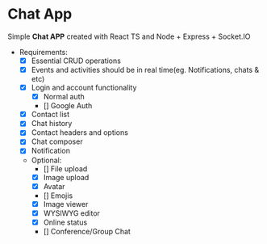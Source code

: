 # Chat App

Simple **Chat APP** created with React TS and Node + Express + Socket.IO

- Requirements:
  - [x] Essential CRUD operations
  - [x] Events and activities should be in real time(eg. Notifications, chats &amp; etc)
  - [x] Login and account functionality
    - [x] Normal auth
    - [] Google Auth
  - [x] Contact list
  - [x] Chat history
  - [x] Contact headers and options
  - [x] Chat composer
  - [x] Notification
  - Optional:
    - [] File upload
    - [x] Image upload
    - [x] Avatar
    - [] Emojis
    - [x] Image viewer
    - [x] WYSIWYG editor
    - [x] Online status
    - [] Conference/Group Chat
